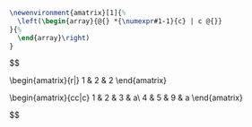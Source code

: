 ```latex
\newenvironment{amatrix}[1]{%
  \left(\begin{array}{@{} *{\numexpr#1-1}{c} | c @{}}
}{%
  \end{array}\right)
}

```



$$


\begin{amatrix}{r|}
1 & 2 & 2
\end{amatrix}



\begin{amatrix}{cc|c}
  1 & 2 & 3 & a\\
  4 & 5 & 9 & a
\end{amatrix}



$$